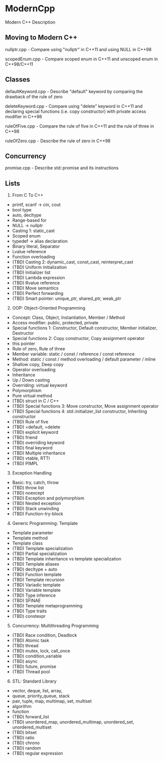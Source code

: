 # ModernCpp
Modern C++ Description

## Moving to Modern C++
nullptr.cpp - Compare using "nullptr" in C++11 and using NULL in C++98

scopedEnum.cpp - Compare scoped enum in C++11 and unscoped enum in C++98/C++11

## Classes
defaultKeyword.cpp - Describe "default" keyword by comparing the drawback of the rule of zero

deleteKeyword.cpp - Compare using "delete" keyword in C++11 and declaring special functions (i.e. copy constructor) with private access modifier in C++98

ruleOfFive.cpp - Compare the rule of five in C++11 and the rule of three in C++98

ruleOfZero.cpp - Describe the rule of zero in C++98

## Concurrency
promise.cpp - Describe std::promise and its instructions

## Lists
1. From C To C++
  - printf, scanf -> cin, cout
  - bool type
  - auto, decltype
  - Range-based for
  - NULL -> nullptr
  - Casting 1: static_cast 
  - Scoped enum
  - typedef -> alias declaration
  - Binary literal, Separator
  - Lvalue reference
  - Function overloading
  - (TBD) Casting 2: dynamic_cast, const_cast, reinterpret_cast
  - (TBD) Uniform initialization
  - (TBD) Initializer list
  - (TBD) Lambda expression
  - (TBD) Rvalue reference
  - (TBD) Move semantics
  - (TBD) Perfect forwarding
  - (TBD) Smart pointer: unique_ptr, shared_ptr, weak_ptr
2. OOP: Object-Oriented Programming
  - Concept: Class, Object, Instantiation, Member / Method
  - Access modifier: public, protected, private
  - Special functions 1: Constructor, Default constructor, Member initializer, Destructor
  - Special functions 2: Copy constructor, Copy assignment operator
  - this pointer
  - Rule of zero, Rule of three
  - Member variable: static / const / reference / const reference
  - Method: static / const / method overloading / default parameter / inline
  - Shallow copy, Deep copy
  - Operator overloading
  - Inheritance
  - Up / Down casting
  - Overriding: virtual keyword
  - Polymorphism
  - Pure virtual method
  - (TBD) struct in C / C++
  - (TBD) Special functions 3: Move constructor, Move assignment operator
  - (TBD) Special functions 4: std::initializer_list constructor, Inheriting constructor
  - (TBD) Rule of five
  - (TBD) =default, =delete 
  - (TBD) explicit keyword
  - (TBD) friend 
  - (TBD) overriding keyword
  - (TBD) final keyword
  - (TBD) Multiple inheritance
  - (TBD) vtable, RTTI
  - (TBD) PIMPL
3. Exception Handling
  - Basic: try, catch, throw
  - (TBD) throw list
  - (TBD) noexcept
  - (TBD) Exception and polymorphism
  - (TBD) Nested exception
  - (TBD) Stack unwinding
  - (TBD) Function-try-block
4. Generic Programming: Template
  - Template parameter
  - Template method
  - Template class
  - (TBD) Template specialization
  - (TBD) Partial specialization
  - (TBD) Template inheritance vs template specialization
  - (TBD) Template aliases
  - (TBD) decltype + auto
  - (TBD) Function template
  - (TBD) Template recursion
  - (TBD) Variadic template
  - (TBD) Variable template
  - (TBD) Type inference
  - (TBD) SFINAE
  - (TBD) Template metaprogramming
  - (TBD) Type traits
  - (TBD) constexpr
5. Concurrency: Multithreading Programming
  - (TBD) Race condition, Deadlock
  - (TBD) Atomic task
  - (TBD) thread
  - (TBD) mutex, lock, call_once
  - (TBD) condition_variable
  - (TBD) async
  - (TBD) future, promise
  - (TBD) Thread pool
6. STL: Standard Library
  - vector, deque, list, array, 
  - queue, priority_queue, stack
  - pair, tuple, map, multimap, set, multiset
  - algorithm
  - function
  - (TBD) forward_list
  - (TBD) unordered_map, unordered_multimap, unordered_set, unordered_multiset
  - (TBD) bitset
  - (TBD) ratio
  - (TBD) chrono
  - (TBD) random
  - (TBD) regular expression